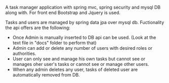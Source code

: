 
A task manager application with spring mvc, spring security and mysql DB along with. For front end Bootstrap and Jquery is used.

Tasks and users are managed by spring data jpa over mysql db. Fuctionality the api offers are the following:

 - Once Admin is manually inserted to DB api can be used. (Look at the text file in "docs" folder to perform that)
 - Admin can add or delete any number of users with desired roles or authorities.
 - User can only see and manage his own tasks but cannot see or manages oher user's tasks or cannot see or manage other users.
 - When any admin deletes any user, tasks of deleted user are automatically removed from DB.
